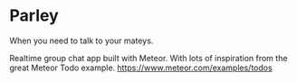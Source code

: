 Parley
======

When you need to talk to your mateys.

Realtime group chat app built with Meteor. With lots of inspiration from the great Meteor Todo example. https://www.meteor.com/examples/todos
